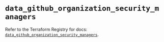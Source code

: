 # `data_github_organization_security_managers`

Refer to the Terraform Registry for docs: [`data_github_organization_security_managers`](https://registry.terraform.io/providers/integrations/github/6.7.0/docs/data-sources/organization_security_managers).
